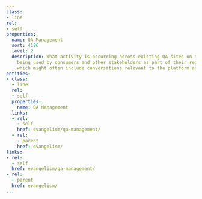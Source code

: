 ```yaml
---
class:
- line
rel:
- self
properties:
  name: QA Management
  sort: 4186
  level: 2
  description: What activity is occurring across existing QA sites on the web, and
    being used by consumers and other stakeholders as part of their regular activity,
    which might often include conversations relevant to the platform and services.
entities:
- class:
  - line
  rel:
  - self
  properties:
    name: QA Management
  links:
  - rel:
    - self
    href: evangelism/qa-management/
  - rel:
    - parent
    href: evangelism/
links:
- rel:
  - self
  href: evangelism/qa-management/
- rel:
  - parent
  href: evangelism/
...
```

